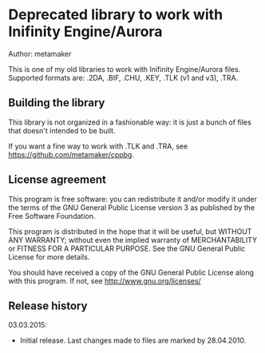 Deprecated library to work with Inifinity Engine/Aurora
=======================================================

Author: metamaker

This is one of my old libraries to work with Inifinity Engine/Aurora files. Supported formats are: .2DA, .BIF, .CHU, .KEY, .TLK (v1 and v3), .TRA.

Building the library
--------------------

This library is not organized in a fashionable way: it is just a bunch of files that doesn't intended to be built.

If you want a fine way to work with .TLK and .TRA, see <https://github.com/metamaker/cppbg>.
    
License agreement
-----------------

This program is free software: you can redistribute it and/or modify
it under the terms of the GNU General Public License version 3 as published
by the Free Software Foundation.

This program is distributed in the hope that it will be useful,
but WITHOUT ANY WARRANTY; without even the implied warranty of
MERCHANTABILITY or FITNESS FOR A PARTICULAR PURPOSE.  See the
GNU General Public License for more details.

You should have received a copy of the GNU General Public License
along with this program. If not, see <http://www.gnu.org/licenses/>
 
Release history
---------------

03.03.2015:
- Initial release. Last changes made to files are marked by 28.04.2010.
